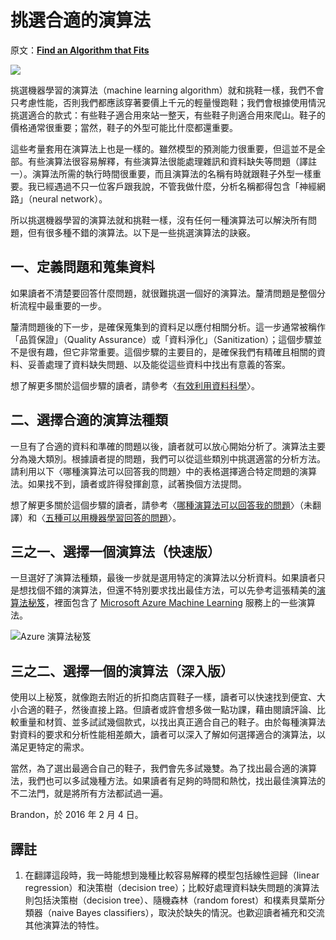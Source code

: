 # 挑選合適的演算法

原文：[**Find an Algorithm that Fits**](https://brohrer.github.io/find_the_right_algorithm.html)

![](https://brohrer.github.io/images/shoes.jpg)

挑選機器學習的演算法（machine learning algorithm）就和挑鞋一樣，我們不會只考慮性能，否則我們都應該穿著要價上千元的輕量慢跑鞋；我們會根據使用情況挑選適合的款式：有些鞋子適合用來站一整天，有些鞋子則適合用來爬山。鞋子的價格通常很重要；當然，鞋子的外型可能比什麼都還重要。

這些考量套用在演算法上也是一樣的。雖然模型的預測能力很重要，但這並不是全部。有些演算法很容易解釋，有些演算法很能處理雜訊和資料缺失等問題（譯註一）。演算法所需的執行時間很重要，而且演算法的名稱有時就跟鞋子外型一樣重要。我已經遇過不只一位客戶跟我說，不管我做什麼，分析名稱都得包含「神經網路」（neural network）。

所以挑選機器學習的演算法就和挑鞋一樣，沒有任何一種演算法可以解決所有問題，但有很多種不錯的演算法。以下是一些挑選演算法的訣竅。

## 一、定義問題和蒐集資料

如果讀者不清楚要回答什麼問題，就很難挑選一個好的演算法。釐清問題是整個分析流程中最重要的一步。

釐清問題後的下一步，是確保蒐集到的資料足以應付相關分析。這一步通常被稱作「品質保證」（Quality Assurance）或「資料淨化」（Sanitization）；這個步驟並不是很有趣，但它非常重要。這個步驟的主要目的，是確保我們有精確且相關的資料、妥善處理了資料缺失問題、以及能從這些資料中找出有意義的答案。

想了解更多關於這個步驟的讀者，請參考〈[有效利用資料科學](../using_data/make_data_science_work_for_you.md)〉。

## 二、選擇合適的演算法種類

一旦有了合適的資料和準確的問題以後，讀者就可以放心開始分析了。演算法主要分為幾大類別。根據讀者提的問題，我們可以從這些類別中挑選適當的分析方法。請利用以下〈哪種演算法可以回答我的問題〉中的表格選擇適合特定問題的演算法。如果找不到，讀者或許得發揮創意，試著換個方法提問。

想了解更多關於這個步驟的讀者，請參考〈[哪種演算法可以回答我的問題](https://blogs.technet.microsoft.com/machinelearning/2015/09/01/which-algorithm-family-can-answer-my-question/)〉（未翻譯）和〈[五種可以用機器學習回答的問題](../using_machine_learning/five_questions_data_science_answers.md)〉。

## 三之一、選擇一個演算法（快速版）

一旦選好了演算法種類，最後一步就是選用特定的演算法以分析資料。如果讀者只是想找個不錯的演算法，但還不特別要求找出最佳方法，可以先參考這張精美的[演算法秘笈](https://azure.microsoft.com/en-us/documentation/articles/machine-learning-algorithm-cheat-sheet/)，裡面包含了 [Microsoft Azure Machine Learning](https://studio.azureml.net/) 服務上的一些演算法。

![](https://brohrer.github.io/images/cheat_sheet.png "Azure 演算法秘笈")

## 三之二、選擇一個的演算法（深入版）

使用以上秘笈，就像跑去附近的折扣商店買鞋子一樣，讀者可以快速找到便宜、大小合適的鞋子，然後直接上路。但讀者或許會想多做一點功課，藉由閱讀評論、比較重量和材質、並多試試幾個款式，以找出真正適合自己的鞋子。由於每種演算法對資料的要求和分析性能相差頗大，讀者可以深入了解如何選擇適合的演算法，以滿足更特定的需求。

當然，為了選出最適合自己的鞋子，我們會先多試幾雙。為了找出最合適的演算法，我們也可以多試幾種方法。如果讀者有足夠的時間和熱忱，找出最佳演算法的不二法門，就是將所有方法都試過一遍。

Brandon，於 2016 年 2 月 4 日。

## 譯註

1. 在翻譯這段時，我一時能想到幾種比較容易解釋的模型包括線性迴歸（linear regression）和決策樹（decision tree）；比較好處理資料缺失問題的演算法則包括決策樹（decision tree）、隨機森林（random forest）和樸素貝葉斯分類器（naive Bayes classifiers），取決於缺失的情況。也歡迎讀者補充和交流其他演算法的特性。

